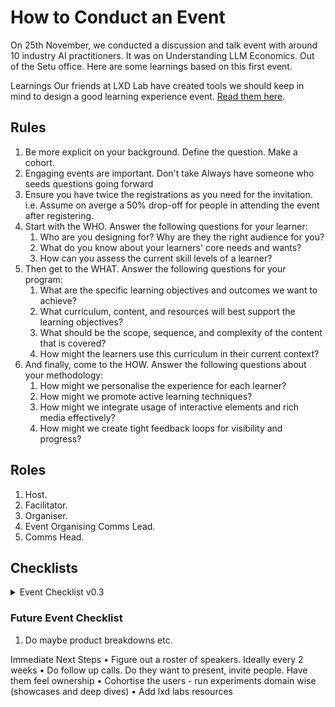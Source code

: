# How to Conduct an Event

On 25th November, we conducted a discussion and talk event with around 10 industry AI practitioners. It was on Understanding LLM Economics. Out of the Setu office. Here are some learnings based on this first event.

&#x20;Learnings Our friends at LXD Lab have created tools we should keep in mind to design a good learning experience event. [Read them here](https://www.lxdlab.org/motivation-matters/tools).

## Rules

1. Be more explicit on your background. Define the question. Make a cohort.
2. Engaging events are important. Don't take Always have someone who seeds questions going forward
3. Ensure you have twice the registrations as you need for the invitation. i.e. Assume on averge a 50% drop-off for people in attending the event after registering.
4. Start with the WHO. Answer the following questions for your learner:
   1. Who are you designing for? Why are they the right audience for you?
   2. What do you know about your learners' core needs and wants?
   3. How can you assess the current skill levels of a learner?
5. Then get to the WHAT. Answer the following questions for your program:
   1. What are the specific learning objectives and outcomes we want to achieve?
   2. What curriculum, content, and resources will best support the learning objectives?
   3. What should be the scope, sequence, and complexity of the content that is covered?
   4. How might the learners use this curriculum in their current context?
6. And finally, come to the HOW. Answer the following questions about your methodology:
   1. How might we personalise the experience for each learner?
   2. How might we promote active learning techniques?
   3. How might we integrate usage of interactive elements and rich media effectively?
   4. How might we create tight feedback loops for visibility and progress?

## Roles

1. Host.
2. Facilitator.
3. Organiser.
4. Event Organising Comms Lead.
5. Comms Head.

## Checklists

<details>

<summary>Event Checklist v0.3</summary>

### Pre-Event Check

#### Session Logistics

* [ ] Speaker is informed and double confirmed on the venue
* [ ] Venue is decided, open & has someone to assist with security and logistics
* [ ] F\&B is planned for
* [ ] All the equipment checks
* [ ] Seating arrangement
* [ ] Recording & Photography owners are defined
* [ ] Poster in ground floor/entrance of venue pointing to exact venue location.

#### Pre-Event Comms

* [ ] Every event to have WhatsApp and numbers collected
* [ ] Have very clear owners. Very clear roles at a job description level. Who will order etc.

### During Event Checklist

**30-60 mins before the event starts**

* [ ] Always leave time to people to talk to each other. A mixer.
* [ ] Ensure you have the essentials of food, coffee, water, glasses, ready before the event kicks-off.
* [ ] Ensure the AC/fan/lighting is working as expected in the room.
* [ ] Ensure the speaker and display connections are setup and working fine.
* [ ] Ensure that the note-taking and recording including mics are testing and working fine.
* [ ] Reach out to the speaker and guests and check who all is unable to make it.

#### Facilitation/Moderation - this is end-to-end facilitation -

* [ ] Who greets when people come in - <mark style="color:orange;">**HARSHA**</mark>
* [ ] LUMA Check-in everyone coming in for CRM - <mark style="color:orange;">**HARSHA**</mark>
* [ ] Who ends the session and next steps etc.

### Post-Event

* [ ] Write down names of every person that attended in the CMS. Were they active. What is the NPS, etc.
* [ ] Call each of them.  Do they want to present, invite people. Have them feel ownership.
* [ ] Asif to add to CRM through Make Automation.

#### Post-Event Comms

* [ ] Clear Call to Action in Survey, add you to our newsletter, cross pollinating, talk about volunteer call list or OCC etc.
* [ ] Vote on next event interests/questions.
* [ ] Send the form right away. Schedule an email and keep right after with goodies
* [ ] Survey: What did you gain out of this?

</details>







### Future Event Checklist

1. Do maybe product breakdowns etc.

Immediate Next Steps • Figure out a roster of speakers. Ideally every 2 weeks • Do follow up calls. Do they want to present, invite people. Have them feel ownership • Cohortise the users - run experiments domain wise (showcases and deep dives) • Add lxd labs resources
